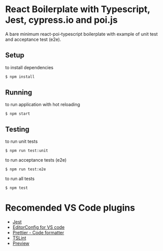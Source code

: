 # React Boilerplate with Typescript, Jest, cypress.io and poi.js

A bare minimum react-poi-typescript boilerplate with example of unit test and acceptance test (e2e).

## Setup
to install dependencies
```sh
$ npm install
```
## Running
to run application with hot reloading
```
$ npm start
```
## Testing
to run unit tests
```
$ npm run test:unit
```
to run acceptance tests (e2e)
```
$ npm run test:e2e
```
to run all tests
```
$ npm test
```

# Recomended VS Code plugins
* [Jest](https://github.com/jest-community/vscode-jest)
* [EditorConfig for VS code](https://github.com/editorconfig/editorconfig-vscode)
* [Prettier - Code formatter](https://github.com/prettier/prettier-vscode)
* [TSLint](https://github.com/Microsoft/vscode-tslint)
* [Preview](https://github.com/searKing/preview-vscode)
